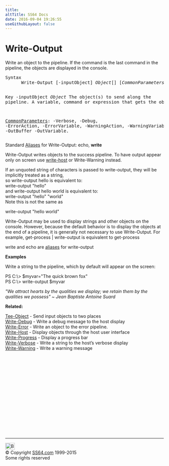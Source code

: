 ```yaml
---
title:
altTitle: SS64 Docs
date: 2016-09-04 19:26:55
useGithubLayout: false
---
```

<!-- #BeginLibraryItem "/Library/head_ps.lbi" --><!-- #EndLibraryItem --><h1>Write-Output</h1> 
<p>Write an object to the pipeline. If the command is the last command in the pipeline, the objects are displayed in the console.</p>
<pre>Syntax
      Write-Output [-inputObject] <i>Object</i>[] [<i>CommonParameters</i>]

Key
   -inputObject <i>Object</i>
       The object(s) to send along the pipeline.
       A variable, command or expression that gets the objects.

   <a href="common.html">CommonParameters</a>:
       -Verbose, -Debug, -ErrorAction, -ErrorVariable, -WarningAction, -WarningVariable,
       -OutBuffer -OutVariable.</pre>
<p>
  Standard <a href="get-alias.html">Aliases</a> for Write-Output: <span class="code">echo, </span><b><span class="code">write</span></b></p>
<p>Write-Output writes objects to the success pipeline. To have output appear only on screen use <a href="write-host.html">write-host</a> or Write-Warning instead.</p>
<p>If an unquoted string of characters is passed to write-output, they will be implicitly treated as a string,<br>
so <span class="code">write-output hello </span>is equivalent to:<br>
<span class="code">write-output "hello"<br>
</span> and <span class="code">write-output hello world</span> is equivalent to:<br>
<span class="code">write-output "hello" "world"</span><br>
Note this is not the same as 

<span class="code">write-output "hello world"</span></p>
<p>Write-Output may be  used to display strings and other objects on the console. However, because the 
default behavior is to display the objects at the end of a pipeline, it is generally not necessary to use Write-Output. For example, <span class="code">get-process | write-output</span> is equivalent to <span class="code">get-process</span></p>
<p><span class="code">write</span> and <span class="code">echo</span> are <a href="new-alias.html">aliases</a> for write-output</p>
<p><b>Examples</b></p>
<p>Write a string to the pipeline, which by default will appear on the screen:</p>
<p><span class="code">PS C:\&gt; $myvar="The quick brown fox" <br>
PS C:\&gt; write-output $myvar</span></p>
<p class="quote"><i>"We attract hearts by the qualities we display; we retain them
by the qualities we possess" ~ Jean Baptiste Antoine Suard </i></p>
<p><b>Related:</b></p>
<p> <a href="tee-object.html">Tee-Object</a> - Send input objects to two places<br>
  <a href="write-debug.html">Write-Debug</a> - Write a debug message to the host display<br>
<a href="write-error.html">Write-Error</a> - Write an object to the error pipeline.<br>
<a href="write-host.html">Write-Host</a> - Display objects through the host user interface<br>
<a href="write-progress.html">Write-Progress</a> -  Display a progress bar <br>
<a href="write-verbose.html">Write-Verbose</a> - Write a string to the host’s verbose display<br>
<a href="write-warning.html">Write-Warning</a> - Write a warning message</p><!-- #BeginLibraryItem "/Library/foot_ps.lbi" --><p><script async="" src="//pagead2.googlesyndication.com/pagead/js/adsbygoogle.js"></script>
<!-- PowerShell300 -->
<ins class="adsbygoogle" style="display:inline-block;width:300px;height:250px" data-ad-client="ca-pub-6140977852749469" data-ad-slot="6253539900"></ins>
<script>
(adsbygoogle = window.adsbygoogle || []).push({});
</script></p>
<hr>
<div id="bl" class="footer"><a href="#"><img src="../images/top.png" width="30" height="22" alt="Back to the Top"></a></div>
<div id="br" class="footer, tagline">© Copyright <a href="http://ss64.com/">SS64.com</a> 1999-2015<br>
Some rights reserved</div><!-- #EndLibraryItem -->

